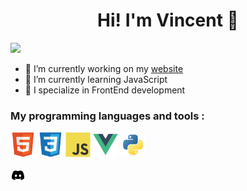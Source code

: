 
<h1 align='center'>
  Hi! I'm Vincent 🤟
</h1>

<img src="https://scontent-cdg2-1.cdninstagram.com/v/t51.2885-19/s150x150/270131600_330912622001635_7867904908537297948_n.jpg?_nc_ht=scontent-cdg2-1.cdninstagram.com&_nc_cat=107&_nc_ohc=n2VcNGtjDWMAX-wxuFQ&edm=ABfd0MgBAAAA&ccb=7-4&oh=00_AT_GPAwX_wpuWms8YV48yj_odTOynjwWRKKCC0KWJ1jQNg&oe=61EF112F&_nc_sid=7bff83" widht="100" height="100">


- 🔭 I’m currently working on my <a href="https://vincentpruvost.now.sh" target="_blank" align='center'>website</a>
- 🌱 I’m currently learning JavaScript
- 🎨 I specialize in FrontEnd development


### My programming languages and tools :
<p align="left">
  <img src="https://raw.githubusercontent.com/devicons/devicon/master/icons/html5/html5-original.svg" alt="express" width="40" height="40"/>
  <img src="https://raw.githubusercontent.com/devicons/devicon/master/icons/css3/css3-original.svg" alt="express" width="40" height="40"/>
  <img src="https://raw.githubusercontent.com/devicons/devicon/master/icons/javascript/javascript-original.svg" alt="express" width="40" height="40"/>
  <img src="https://raw.githubusercontent.com/devicons/devicon/master/icons/vuejs/vuejs-original.svg" alt="express" width="40" height="40"/>
  <img src="https://raw.githubusercontent.com/devicons/devicon/master/icons/python/python-original.svg" alt="express" width="40" height="40"/>
  
  <svg xmlns="http://www.w3.org/2000/svg" width="24" height="24" viewBox="0 0 24 24" style="fill: rgba(0, 0, 0, 1);transform: ;msFilter:;"><path d="M14.82 4.26a10.14 10.14 0 0 0-.53 1.1 14.66 14.66 0 0 0-4.58 0 10.14 10.14 0 0 0-.53-1.1 16 16 0 0 0-4.13 1.3 17.33 17.33 0 0 0-3 11.59 16.6 16.6 0 0 0 5.07 2.59A12.89 12.89 0 0 0 8.23 18a9.65 9.65 0 0 1-1.71-.83 3.39 3.39 0 0 0 .42-.33 11.66 11.66 0 0 0 10.12 0q.21.18.42.33a10.84 10.84 0 0 1-1.71.84 12.41 12.41 0 0 0 1.08 1.78 16.44 16.44 0 0 0 5.06-2.59 17.22 17.22 0 0 0-3-11.59 16.09 16.09 0 0 0-4.09-1.35zM8.68 14.81a1.94 1.94 0 0 1-1.8-2 1.93 1.93 0 0 1 1.8-2 1.93 1.93 0 0 1 1.8 2 1.93 1.93 0 0 1-1.8 2zm6.64 0a1.94 1.94 0 0 1-1.8-2 1.93 1.93 0 0 1 1.8-2 1.92 1.92 0 0 1 1.8 2 1.92 1.92 0 0 1-1.8 2z"></path></svg>


<!--
**VinceTheGenius/VinceTheGenius** is a ✨ _special_ ✨ repository because its `README.md` (this file) appears on your GitHub profile.

Here are some ideas to get you started:

- 🔭 I’m currently working on ...
- 🌱 I’m currently learning ...
- 👯 I’m looking to collaborate on ...
- 🤔 I’m looking for help with ...
- 💬 Ask me about ...
- 📫 How to reach me: ...
- 😄 Pronouns: ...
- ⚡ Fun fact: ...
-->


